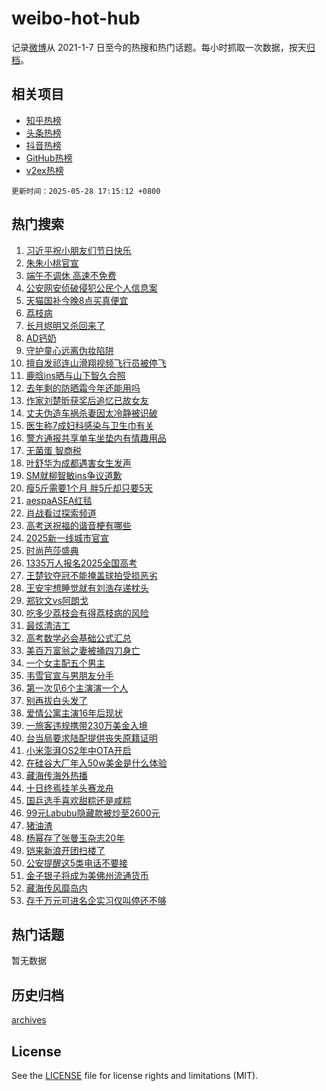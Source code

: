 # weibo-hot-hub

记录[微博](https://www.weibo.com)从 2021-1-7 日至今的热搜和热门话题。每小时抓取一次数据，按天[归档](archives)。

## 相关项目

- [知乎热榜](https://github.com/lonnyzhang423/zhihu-hot-hub)
- [头条热榜](https://github.com/lonnyzhang423/toutiao-hot-hub)
- [抖音热榜](https://github.com/lonnyzhang423/douyin-hot-hub)
- [GitHub热榜](https://github.com/lonnyzhang423/github-hot-hub)
- [v2ex热榜](https://github.com/lonnyzhang423/v2ex-hot-hub)


`更新时间：2025-05-28 17:15:12 +0800`

## 热门搜索

1. [习近平祝小朋友们节日快乐](https://m.weibo.cn/search?containerid=100103type%3D1%26t%3D10%26q%3D%23%E4%B9%A0%E8%BF%91%E5%B9%B3%E7%A5%9D%E5%B0%8F%E6%9C%8B%E5%8F%8B%E4%BB%AC%E8%8A%82%E6%97%A5%E5%BF%AB%E4%B9%90%23&stream_entry_id=51&isnewpage=1&extparam=seat%3D1%26q%3D%2523%25E4%25B9%25A0%25E8%25BF%2591%25E5%25B9%25B3%25E7%25A5%259D%25E5%25B0%258F%25E6%259C%258B%25E5%258F%258B%25E4%25BB%25AC%25E8%258A%2582%25E6%2597%25A5%25E5%25BF%25AB%25E4%25B9%2590%2523%26c_type%3D51%26pos%3D0%26stream_entry_id%3D51%26cate%3D10103%26dgr%3D0%26filter_type%3Drealtimehot%26display_time%3D1748423711%26pre_seqid%3D1748423711292033198873)
1. [朱朱小桃官宣](https://m.weibo.cn/search?containerid=100103type%3D1%26t%3D10%26q%3D%23%E6%9C%B1%E6%9C%B1%E5%B0%8F%E6%A1%83%E5%AE%98%E5%AE%A3%23&stream_entry_id=31&isnewpage=1&extparam=seat%3D1%26pos%3D0%26stream_entry_id%3D31%26flag%3D1%26realpos%3D1%26filter_type%3Drealtimehot%26q%3D%2523%25E6%259C%25B1%25E6%259C%25B1%25E5%25B0%258F%25E6%25A1%2583%25E5%25AE%2598%25E5%25AE%25A3%2523%26c_type%3D31%26dgr%3D0%26cate%3D5001%26lcate%3D5001%26band_rank%3D1%26display_time%3D1748423711%26pre_seqid%3D1748423711292033198873)
1. [端午不调休 高速不免费](https://m.weibo.cn/search?containerid=100103type%3D1%26t%3D10%26q%3D%E7%AB%AF%E5%8D%88%E4%B8%8D%E8%B0%83%E4%BC%91+%E9%AB%98%E9%80%9F%E4%B8%8D%E5%85%8D%E8%B4%B9&stream_entry_id=31&isnewpage=1&extparam=seat%3D1%26pos%3D1%26stream_entry_id%3D31%26flag%3D2%26realpos%3D2%26filter_type%3Drealtimehot%26q%3D%25E7%25AB%25AF%25E5%258D%2588%25E4%25B8%258D%25E8%25B0%2583%25E4%25BC%2591%2520%25E9%25AB%2598%25E9%2580%259F%25E4%25B8%258D%25E5%2585%258D%25E8%25B4%25B9%26c_type%3D31%26dgr%3D0%26cate%3D5001%26lcate%3D5001%26band_rank%3D2%26display_time%3D1748423711%26pre_seqid%3D1748423711292033198873)
1. [公安网安侦破侵犯公民个人信息案](https://m.weibo.cn/search?containerid=100103type%3D1%26t%3D10%26q%3D%23%E5%85%AC%E5%AE%89%E7%BD%91%E5%AE%89%E4%BE%A6%E7%A0%B4%E4%BE%B5%E7%8A%AF%E5%85%AC%E6%B0%91%E4%B8%AA%E4%BA%BA%E4%BF%A1%E6%81%AF%E6%A1%88%23&stream_entry_id=31&isnewpage=1&extparam=seat%3D1%26pos%3D2%26stream_entry_id%3D31%26flag%3D0%26realpos%3D3%26filter_type%3Drealtimehot%26q%3D%2523%25E5%2585%25AC%25E5%25AE%2589%25E7%25BD%2591%25E5%25AE%2589%25E4%25BE%25A6%25E7%25A0%25B4%25E4%25BE%25B5%25E7%258A%25AF%25E5%2585%25AC%25E6%25B0%2591%25E4%25B8%25AA%25E4%25BA%25BA%25E4%25BF%25A1%25E6%2581%25AF%25E6%25A1%2588%2523%26c_type%3D31%26dgr%3D0%26cate%3D5001%26lcate%3D5001%26band_rank%3D3%26display_time%3D1748423711%26pre_seqid%3D1748423711292033198873)
1. [天猫国补今晚8点买真便宜](https://m.weibo.cn/search?containerid=100103type%3D1%26t%3D10%26q%3D%23%E5%A4%A9%E7%8C%AB%E5%9B%BD%E8%A1%A5%E4%BB%8A%E6%99%9A8%E7%82%B9%E4%B9%B0%E7%9C%9F%E4%BE%BF%E5%AE%9C%23&stream_entry_id=31&isnewpage=1&extparam=seat%3D1%26pos%3D3%26stream_entry_id%3D31%26topic_ad%3D1%26adid%3D287848%26filter_type%3Drealtimehot%26q%3D%2523%25E5%25A4%25A9%25E7%258C%25AB%25E5%259B%25BD%25E8%25A1%25A5%25E4%25BB%258A%25E6%2599%259A8%25E7%2582%25B9%25E4%25B9%25B0%25E7%259C%259F%25E4%25BE%25BF%25E5%25AE%259C%2523%26c_type%3D31%26dgr%3D0%26is_ad_pos%3D1%26band_rank%3D4%26cate%3D5001%26lcate%3D5001%26display_time%3D1748423711%26pre_seqid%3D1748423711292033198873)
1. [荔枝病](https://m.weibo.cn/search?containerid=100103type%3D1%26t%3D10%26q%3D%E8%8D%94%E6%9E%9D%E7%97%85&stream_entry_id=31&isnewpage=1&extparam=seat%3D1%26pos%3D4%26stream_entry_id%3D31%26flag%3D2%26realpos%3D4%26filter_type%3Drealtimehot%26q%3D%25E8%258D%2594%25E6%259E%259D%25E7%2597%2585%26c_type%3D31%26dgr%3D0%26cate%3D5001%26lcate%3D5001%26band_rank%3D4%26display_time%3D1748423711%26pre_seqid%3D1748423711292033198873)
1. [长月烬明又杀回来了](https://m.weibo.cn/search?containerid=100103type%3D1%26t%3D10%26q%3D%E9%95%BF%E6%9C%88%E7%83%AC%E6%98%8E%E5%8F%88%E6%9D%80%E5%9B%9E%E6%9D%A5%E4%BA%86&stream_entry_id=31&isnewpage=1&extparam=seat%3D1%26pos%3D5%26stream_entry_id%3D31%26flag%3D2%26realpos%3D5%26filter_type%3Drealtimehot%26q%3D%25E9%2595%25BF%25E6%259C%2588%25E7%2583%25AC%25E6%2598%258E%25E5%258F%2588%25E6%259D%2580%25E5%259B%259E%25E6%259D%25A5%25E4%25BA%2586%26c_type%3D31%26dgr%3D0%26cate%3D5001%26lcate%3D5001%26band_rank%3D5%26display_time%3D1748423711%26pre_seqid%3D1748423711292033198873)
1. [AD钙奶](https://m.weibo.cn/search?containerid=100103type%3D1%26t%3D10%26q%3DAD%E9%92%99%E5%A5%B6&stream_entry_id=31&isnewpage=1&extparam=seat%3D1%26pos%3D6%26stream_entry_id%3D31%26flag%3D0%26realpos%3D6%26filter_type%3Drealtimehot%26q%3DAD%25E9%2592%2599%25E5%25A5%25B6%26c_type%3D31%26dgr%3D0%26cate%3D5001%26lcate%3D5001%26band_rank%3D6%26display_time%3D1748423711%26pre_seqid%3D1748423711292033198873)
1. [守护童心远离伪妆陷阱](https://m.weibo.cn/search?containerid=100103type%3D1%26t%3D10%26q%3D%23%E5%AE%88%E6%8A%A4%E7%AB%A5%E5%BF%83%E8%BF%9C%E7%A6%BB%E4%BC%AA%E5%A6%86%E9%99%B7%E9%98%B1%23&stream_entry_id=31&isnewpage=1&extparam=seat%3D1%26pos%3D7%26stream_entry_id%3D31%26lcate%3D5001%26adid%3D288003%26filter_type%3Drealtimehot%26q%3D%2523%25E5%25AE%2588%25E6%258A%25A4%25E7%25AB%25A5%25E5%25BF%2583%25E8%25BF%259C%25E7%25A6%25BB%25E4%25BC%25AA%25E5%25A6%2586%25E9%2599%25B7%25E9%2598%25B1%2523%26c_type%3D31%26dgr%3D0%26is_ad_pos%3D1%26band_rank%3D7%26cate%3D5001%26display_time%3D1748423711%26pre_seqid%3D1748423711292033198873)
1. [擅自发祁连山滑翔视频飞行员被停飞](https://m.weibo.cn/search?containerid=100103type%3D1%26t%3D10%26q%3D%23%E6%93%85%E8%87%AA%E5%8F%91%E7%A5%81%E8%BF%9E%E5%B1%B1%E6%BB%91%E7%BF%94%E8%A7%86%E9%A2%91%E9%A3%9E%E8%A1%8C%E5%91%98%E8%A2%AB%E5%81%9C%E9%A3%9E%23&stream_entry_id=31&isnewpage=1&extparam=seat%3D1%26pos%3D8%26stream_entry_id%3D31%26flag%3D1%26realpos%3D7%26filter_type%3Drealtimehot%26q%3D%2523%25E6%2593%2585%25E8%2587%25AA%25E5%258F%2591%25E7%25A5%2581%25E8%25BF%259E%25E5%25B1%25B1%25E6%25BB%2591%25E7%25BF%2594%25E8%25A7%2586%25E9%25A2%2591%25E9%25A3%259E%25E8%25A1%258C%25E5%2591%2598%25E8%25A2%25AB%25E5%2581%259C%25E9%25A3%259E%2523%26c_type%3D31%26dgr%3D0%26cate%3D5001%26lcate%3D5001%26band_rank%3D7%26display_time%3D1748423711%26pre_seqid%3D1748423711292033198873)
1. [鹿晗ins晒与山下智久合照](https://m.weibo.cn/search?containerid=100103type%3D1%26t%3D10%26q%3D%23%E9%B9%BF%E6%99%97ins%E6%99%92%E4%B8%8E%E5%B1%B1%E4%B8%8B%E6%99%BA%E4%B9%85%E5%90%88%E7%85%A7%23&stream_entry_id=31&isnewpage=1&extparam=seat%3D1%26pos%3D9%26stream_entry_id%3D31%26flag%3D2%26realpos%3D8%26filter_type%3Drealtimehot%26q%3D%2523%25E9%25B9%25BF%25E6%2599%2597ins%25E6%2599%2592%25E4%25B8%258E%25E5%25B1%25B1%25E4%25B8%258B%25E6%2599%25BA%25E4%25B9%2585%25E5%2590%2588%25E7%2585%25A7%2523%26c_type%3D31%26dgr%3D0%26cate%3D5001%26lcate%3D5001%26band_rank%3D8%26display_time%3D1748423711%26pre_seqid%3D1748423711292033198873)
1. [去年剩的防晒霜今年还能用吗](https://m.weibo.cn/search?containerid=100103type%3D1%26t%3D10%26q%3D%23%E5%8E%BB%E5%B9%B4%E5%89%A9%E7%9A%84%E9%98%B2%E6%99%92%E9%9C%9C%E4%BB%8A%E5%B9%B4%E8%BF%98%E8%83%BD%E7%94%A8%E5%90%97%23&stream_entry_id=31&isnewpage=1&extparam=seat%3D1%26pos%3D10%26stream_entry_id%3D31%26flag%3D0%26realpos%3D9%26filter_type%3Drealtimehot%26q%3D%2523%25E5%258E%25BB%25E5%25B9%25B4%25E5%2589%25A9%25E7%259A%2584%25E9%2598%25B2%25E6%2599%2592%25E9%259C%259C%25E4%25BB%258A%25E5%25B9%25B4%25E8%25BF%2598%25E8%2583%25BD%25E7%2594%25A8%25E5%2590%2597%2523%26c_type%3D31%26dgr%3D0%26cate%3D5001%26lcate%3D5001%26band_rank%3D9%26display_time%3D1748423711%26pre_seqid%3D1748423711292033198873)
1. [作家刘楚昕获奖后追忆已故女友](https://m.weibo.cn/search?containerid=100103type%3D1%26t%3D10%26q%3D%23%E4%BD%9C%E5%AE%B6%E5%88%98%E6%A5%9A%E6%98%95%E8%8E%B7%E5%A5%96%E5%90%8E%E8%BF%BD%E5%BF%86%E5%B7%B2%E6%95%85%E5%A5%B3%E5%8F%8B%23&stream_entry_id=31&isnewpage=1&extparam=seat%3D1%26pos%3D11%26stream_entry_id%3D31%26flag%3D1%26realpos%3D10%26filter_type%3Drealtimehot%26q%3D%2523%25E4%25BD%259C%25E5%25AE%25B6%25E5%2588%2598%25E6%25A5%259A%25E6%2598%2595%25E8%258E%25B7%25E5%25A5%2596%25E5%2590%258E%25E8%25BF%25BD%25E5%25BF%2586%25E5%25B7%25B2%25E6%2595%2585%25E5%25A5%25B3%25E5%258F%258B%2523%26c_type%3D31%26dgr%3D0%26cate%3D5001%26lcate%3D5001%26band_rank%3D10%26display_time%3D1748423711%26pre_seqid%3D1748423711292033198873)
1. [丈夫伪造车祸杀妻因太冷静被识破](https://m.weibo.cn/search?containerid=100103type%3D1%26t%3D10%26q%3D%23%E4%B8%88%E5%A4%AB%E4%BC%AA%E9%80%A0%E8%BD%A6%E7%A5%B8%E6%9D%80%E5%A6%BB%E5%9B%A0%E5%A4%AA%E5%86%B7%E9%9D%99%E8%A2%AB%E8%AF%86%E7%A0%B4%23&stream_entry_id=31&isnewpage=1&extparam=seat%3D1%26pos%3D12%26stream_entry_id%3D31%26flag%3D1%26realpos%3D11%26filter_type%3Drealtimehot%26q%3D%2523%25E4%25B8%2588%25E5%25A4%25AB%25E4%25BC%25AA%25E9%2580%25A0%25E8%25BD%25A6%25E7%25A5%25B8%25E6%259D%2580%25E5%25A6%25BB%25E5%259B%25A0%25E5%25A4%25AA%25E5%2586%25B7%25E9%259D%2599%25E8%25A2%25AB%25E8%25AF%2586%25E7%25A0%25B4%2523%26c_type%3D31%26dgr%3D0%26cate%3D5001%26lcate%3D5001%26band_rank%3D11%26display_time%3D1748423711%26pre_seqid%3D1748423711292033198873)
1. [医生称7成妇科感染与卫生巾有关](https://m.weibo.cn/search?containerid=100103type%3D1%26t%3D10%26q%3D%23%E5%8C%BB%E7%94%9F%E7%A7%B07%E6%88%90%E5%A6%87%E7%A7%91%E6%84%9F%E6%9F%93%E4%B8%8E%E5%8D%AB%E7%94%9F%E5%B7%BE%E6%9C%89%E5%85%B3%23&stream_entry_id=31&isnewpage=1&extparam=seat%3D1%26pos%3D13%26stream_entry_id%3D31%26flag%3D2%26realpos%3D12%26filter_type%3Drealtimehot%26q%3D%2523%25E5%258C%25BB%25E7%2594%259F%25E7%25A7%25B07%25E6%2588%2590%25E5%25A6%2587%25E7%25A7%2591%25E6%2584%259F%25E6%259F%2593%25E4%25B8%258E%25E5%258D%25AB%25E7%2594%259F%25E5%25B7%25BE%25E6%259C%2589%25E5%2585%25B3%2523%26c_type%3D31%26dgr%3D0%26cate%3D5001%26lcate%3D5001%26band_rank%3D12%26display_time%3D1748423711%26pre_seqid%3D1748423711292033198873)
1. [警方通报共享单车坐垫内有情趣用品](https://m.weibo.cn/search?containerid=100103type%3D1%26t%3D10%26q%3D%23%E8%AD%A6%E6%96%B9%E9%80%9A%E6%8A%A5%E5%85%B1%E4%BA%AB%E5%8D%95%E8%BD%A6%E5%9D%90%E5%9E%AB%E5%86%85%E6%9C%89%E6%83%85%E8%B6%A3%E7%94%A8%E5%93%81%23&stream_entry_id=31&isnewpage=1&extparam=seat%3D1%26pos%3D14%26stream_entry_id%3D31%26flag%3D0%26realpos%3D13%26filter_type%3Drealtimehot%26q%3D%2523%25E8%25AD%25A6%25E6%2596%25B9%25E9%2580%259A%25E6%258A%25A5%25E5%2585%25B1%25E4%25BA%25AB%25E5%258D%2595%25E8%25BD%25A6%25E5%259D%2590%25E5%259E%25AB%25E5%2586%2585%25E6%259C%2589%25E6%2583%2585%25E8%25B6%25A3%25E7%2594%25A8%25E5%2593%2581%2523%26c_type%3D31%26dgr%3D0%26cate%3D5001%26lcate%3D5001%26band_rank%3D13%26display_time%3D1748423711%26pre_seqid%3D1748423711292033198873)
1. [无菌蛋 智商税](https://m.weibo.cn/search?containerid=100103type%3D1%26t%3D10%26q%3D%E6%97%A0%E8%8F%8C%E8%9B%8B+%E6%99%BA%E5%95%86%E7%A8%8E&stream_entry_id=31&isnewpage=1&extparam=seat%3D1%26pos%3D15%26stream_entry_id%3D31%26flag%3D0%26realpos%3D14%26filter_type%3Drealtimehot%26q%3D%25E6%2597%25A0%25E8%258F%258C%25E8%259B%258B%2520%25E6%2599%25BA%25E5%2595%2586%25E7%25A8%258E%26c_type%3D31%26dgr%3D0%26cate%3D5001%26lcate%3D5001%26band_rank%3D14%26display_time%3D1748423711%26pre_seqid%3D1748423711292033198873)
1. [叶舒华为成都遇害女生发声](https://m.weibo.cn/search?containerid=100103type%3D1%26t%3D10%26q%3D%23%E5%8F%B6%E8%88%92%E5%8D%8E%E4%B8%BA%E6%88%90%E9%83%BD%E9%81%87%E5%AE%B3%E5%A5%B3%E7%94%9F%E5%8F%91%E5%A3%B0%23&stream_entry_id=31&isnewpage=1&extparam=seat%3D1%26pos%3D16%26stream_entry_id%3D31%26flag%3D1%26realpos%3D15%26filter_type%3Drealtimehot%26q%3D%2523%25E5%258F%25B6%25E8%2588%2592%25E5%258D%258E%25E4%25B8%25BA%25E6%2588%2590%25E9%2583%25BD%25E9%2581%2587%25E5%25AE%25B3%25E5%25A5%25B3%25E7%2594%259F%25E5%258F%2591%25E5%25A3%25B0%2523%26c_type%3D31%26dgr%3D0%26cate%3D5001%26lcate%3D5001%26band_rank%3D15%26display_time%3D1748423711%26pre_seqid%3D1748423711292033198873)
1. [SM就柳智敏ins争议道歉](https://m.weibo.cn/search?containerid=100103type%3D1%26t%3D10%26q%3D%23SM%E5%B0%B1%E6%9F%B3%E6%99%BA%E6%95%8Fins%E4%BA%89%E8%AE%AE%E9%81%93%E6%AD%89%23&stream_entry_id=31&isnewpage=1&extparam=seat%3D1%26pos%3D17%26stream_entry_id%3D31%26flag%3D0%26realpos%3D16%26filter_type%3Drealtimehot%26q%3D%2523SM%25E5%25B0%25B1%25E6%259F%25B3%25E6%2599%25BA%25E6%2595%258Fins%25E4%25BA%2589%25E8%25AE%25AE%25E9%2581%2593%25E6%25AD%2589%2523%26c_type%3D31%26dgr%3D0%26cate%3D5001%26lcate%3D5001%26band_rank%3D16%26display_time%3D1748423711%26pre_seqid%3D1748423711292033198873)
1. [瘦5斤需要1个月 胖5斤却只要5天](https://m.weibo.cn/search?containerid=100103type%3D1%26t%3D10%26q%3D%E7%98%A65%E6%96%A4%E9%9C%80%E8%A6%811%E4%B8%AA%E6%9C%88+%E8%83%965%E6%96%A4%E5%8D%B4%E5%8F%AA%E8%A6%815%E5%A4%A9&stream_entry_id=31&isnewpage=1&extparam=seat%3D1%26pos%3D18%26stream_entry_id%3D31%26flag%3D0%26realpos%3D17%26filter_type%3Drealtimehot%26q%3D%25E7%2598%25A65%25E6%2596%25A4%25E9%259C%2580%25E8%25A6%25811%25E4%25B8%25AA%25E6%259C%2588%2520%25E8%2583%25965%25E6%2596%25A4%25E5%258D%25B4%25E5%258F%25AA%25E8%25A6%25815%25E5%25A4%25A9%26c_type%3D31%26dgr%3D0%26cate%3D5001%26lcate%3D5001%26band_rank%3D17%26display_time%3D1748423711%26pre_seqid%3D1748423711292033198873)
1. [aespaASEA红毯](https://m.weibo.cn/search?containerid=100103type%3D1%26t%3D10%26q%3D%23aespaASEA%E7%BA%A2%E6%AF%AF%23&stream_entry_id=31&isnewpage=1&extparam=seat%3D1%26pos%3D19%26stream_entry_id%3D31%26flag%3D1%26realpos%3D18%26filter_type%3Drealtimehot%26q%3D%2523aespaASEA%25E7%25BA%25A2%25E6%25AF%25AF%2523%26c_type%3D31%26dgr%3D0%26cate%3D5001%26lcate%3D5001%26band_rank%3D18%26display_time%3D1748423711%26pre_seqid%3D1748423711292033198873)
1. [肖战看过探索频道](https://m.weibo.cn/search?containerid=100103type%3D1%26t%3D10%26q%3D%23%E8%82%96%E6%88%98%E7%9C%8B%E8%BF%87%E6%8E%A2%E7%B4%A2%E9%A2%91%E9%81%93%23&stream_entry_id=31&isnewpage=1&extparam=seat%3D1%26pos%3D20%26stream_entry_id%3D31%26flag%3D1%26realpos%3D19%26filter_type%3Drealtimehot%26q%3D%2523%25E8%2582%2596%25E6%2588%2598%25E7%259C%258B%25E8%25BF%2587%25E6%258E%25A2%25E7%25B4%25A2%25E9%25A2%2591%25E9%2581%2593%2523%26c_type%3D31%26dgr%3D0%26cate%3D5001%26lcate%3D5001%26band_rank%3D19%26display_time%3D1748423711%26pre_seqid%3D1748423711292033198873)
1. [高考送祝福的谐音梗有哪些](https://m.weibo.cn/search?containerid=100103type%3D1%26t%3D10%26q%3D%23%E9%AB%98%E8%80%83%E9%80%81%E7%A5%9D%E7%A6%8F%E7%9A%84%E8%B0%90%E9%9F%B3%E6%A2%97%E6%9C%89%E5%93%AA%E4%BA%9B%23&stream_entry_id=31&isnewpage=1&extparam=seat%3D1%26pos%3D21%26stream_entry_id%3D31%26flag%3D1%26realpos%3D20%26filter_type%3Drealtimehot%26q%3D%2523%25E9%25AB%2598%25E8%2580%2583%25E9%2580%2581%25E7%25A5%259D%25E7%25A6%258F%25E7%259A%2584%25E8%25B0%2590%25E9%259F%25B3%25E6%25A2%2597%25E6%259C%2589%25E5%2593%25AA%25E4%25BA%259B%2523%26c_type%3D31%26dgr%3D0%26cate%3D5001%26is_ai_ask%3D1%26band_rank%3D20%26lcate%3D5001%26display_time%3D1748423711%26pre_seqid%3D1748423711292033198873)
1. [2025新一线城市官宣](https://m.weibo.cn/search?containerid=100103type%3D1%26t%3D10%26q%3D%232025%E6%96%B0%E4%B8%80%E7%BA%BF%E5%9F%8E%E5%B8%82%E5%AE%98%E5%AE%A3%23&stream_entry_id=31&isnewpage=1&extparam=seat%3D1%26pos%3D22%26stream_entry_id%3D31%26flag%3D0%26realpos%3D21%26filter_type%3Drealtimehot%26q%3D%25232025%25E6%2596%25B0%25E4%25B8%2580%25E7%25BA%25BF%25E5%259F%258E%25E5%25B8%2582%25E5%25AE%2598%25E5%25AE%25A3%2523%26c_type%3D31%26dgr%3D0%26cate%3D5001%26lcate%3D5001%26band_rank%3D21%26display_time%3D1748423711%26pre_seqid%3D1748423711292033198873)
1. [时尚芭莎盛典](https://m.weibo.cn/search?containerid=100103type%3D1%26t%3D10%26q%3D%E6%97%B6%E5%B0%9A%E8%8A%AD%E8%8E%8E%E7%9B%9B%E5%85%B8&stream_entry_id=31&isnewpage=1&extparam=seat%3D1%26pos%3D23%26stream_entry_id%3D31%26flag%3D0%26realpos%3D22%26filter_type%3Drealtimehot%26q%3D%25E6%2597%25B6%25E5%25B0%259A%25E8%258A%25AD%25E8%258E%258E%25E7%259B%259B%25E5%2585%25B8%26c_type%3D31%26dgr%3D0%26cate%3D5001%26lcate%3D5001%26band_rank%3D22%26display_time%3D1748423711%26pre_seqid%3D1748423711292033198873)
1. [1335万人报名2025全国高考](https://m.weibo.cn/search?containerid=100103type%3D1%26t%3D10%26q%3D%231335%E4%B8%87%E4%BA%BA%E6%8A%A5%E5%90%8D2025%E5%85%A8%E5%9B%BD%E9%AB%98%E8%80%83%23&stream_entry_id=31&isnewpage=1&extparam=seat%3D1%26pos%3D24%26stream_entry_id%3D31%26flag%3D0%26realpos%3D23%26filter_type%3Drealtimehot%26q%3D%25231335%25E4%25B8%2587%25E4%25BA%25BA%25E6%258A%25A5%25E5%2590%258D2025%25E5%2585%25A8%25E5%259B%25BD%25E9%25AB%2598%25E8%2580%2583%2523%26c_type%3D31%26dgr%3D0%26cate%3D5001%26lcate%3D5001%26band_rank%3D23%26display_time%3D1748423711%26pre_seqid%3D1748423711292033198873)
1. [王楚钦夺冠不能掩盖球拍受损恶劣](https://m.weibo.cn/search?containerid=100103type%3D1%26t%3D10%26q%3D%23%E7%8E%8B%E6%A5%9A%E9%92%A6%E5%A4%BA%E5%86%A0%E4%B8%8D%E8%83%BD%E6%8E%A9%E7%9B%96%E7%90%83%E6%8B%8D%E5%8F%97%E6%8D%9F%E6%81%B6%E5%8A%A3%23&stream_entry_id=31&isnewpage=1&extparam=seat%3D1%26pos%3D25%26stream_entry_id%3D31%26flag%3D0%26realpos%3D24%26filter_type%3Drealtimehot%26q%3D%2523%25E7%258E%258B%25E6%25A5%259A%25E9%2592%25A6%25E5%25A4%25BA%25E5%2586%25A0%25E4%25B8%258D%25E8%2583%25BD%25E6%258E%25A9%25E7%259B%2596%25E7%2590%2583%25E6%258B%258D%25E5%258F%2597%25E6%258D%259F%25E6%2581%25B6%25E5%258A%25A3%2523%26c_type%3D31%26dgr%3D0%26cate%3D5001%26lcate%3D5001%26band_rank%3D24%26display_time%3D1748423711%26pre_seqid%3D1748423711292033198873)
1. [王安宇想睡觉就有刘浩存递枕头](https://m.weibo.cn/search?containerid=100103type%3D1%26t%3D10%26q%3D%E7%8E%8B%E5%AE%89%E5%AE%87%E6%83%B3%E7%9D%A1%E8%A7%89%E5%B0%B1%E6%9C%89%E5%88%98%E6%B5%A9%E5%AD%98%E9%80%92%E6%9E%95%E5%A4%B4&stream_entry_id=31&isnewpage=1&extparam=seat%3D1%26pos%3D26%26stream_entry_id%3D31%26flag%3D1%26realpos%3D25%26filter_type%3Drealtimehot%26q%3D%25E7%258E%258B%25E5%25AE%2589%25E5%25AE%2587%25E6%2583%25B3%25E7%259D%25A1%25E8%25A7%2589%25E5%25B0%25B1%25E6%259C%2589%25E5%2588%2598%25E6%25B5%25A9%25E5%25AD%2598%25E9%2580%2592%25E6%259E%2595%25E5%25A4%25B4%26c_type%3D31%26dgr%3D0%26cate%3D5001%26lcate%3D5001%26band_rank%3D25%26display_time%3D1748423711%26pre_seqid%3D1748423711292033198873)
1. [郑钦文vs阿朗戈](https://m.weibo.cn/search?containerid=100103type%3D1%26t%3D10%26q%3D%23%E9%83%91%E9%92%A6%E6%96%87vs%E9%98%BF%E6%9C%97%E6%88%88%23&stream_entry_id=31&isnewpage=1&extparam=seat%3D1%26pos%3D27%26stream_entry_id%3D31%26flag%3D1%26realpos%3D26%26filter_type%3Drealtimehot%26q%3D%2523%25E9%2583%2591%25E9%2592%25A6%25E6%2596%2587vs%25E9%2598%25BF%25E6%259C%2597%25E6%2588%2588%2523%26c_type%3D31%26dgr%3D0%26cate%3D5001%26lcate%3D5001%26band_rank%3D26%26display_time%3D1748423711%26pre_seqid%3D1748423711292033198873)
1. [吃多少荔枝会有得荔枝病的风险](https://m.weibo.cn/search?containerid=100103type%3D1%26t%3D10%26q%3D%E5%90%83%E5%A4%9A%E5%B0%91%E8%8D%94%E6%9E%9D%E4%BC%9A%E6%9C%89%E5%BE%97%E8%8D%94%E6%9E%9D%E7%97%85%E7%9A%84%E9%A3%8E%E9%99%A9&stream_entry_id=31&isnewpage=1&extparam=seat%3D1%26pos%3D28%26stream_entry_id%3D31%26flag%3D1%26realpos%3D27%26filter_type%3Drealtimehot%26q%3D%25E5%2590%2583%25E5%25A4%259A%25E5%25B0%2591%25E8%258D%2594%25E6%259E%259D%25E4%25BC%259A%25E6%259C%2589%25E5%25BE%2597%25E8%258D%2594%25E6%259E%259D%25E7%2597%2585%25E7%259A%2584%25E9%25A3%258E%25E9%2599%25A9%26c_type%3D31%26dgr%3D0%26cate%3D5001%26is_ai_ask%3D1%26band_rank%3D27%26lcate%3D5001%26display_time%3D1748423711%26pre_seqid%3D1748423711292033198873)
1. [最炫清洁工](https://m.weibo.cn/search?containerid=100103type%3D1%26t%3D10%26q%3D%E6%9C%80%E7%82%AB%E6%B8%85%E6%B4%81%E5%B7%A5&stream_entry_id=31&isnewpage=1&extparam=seat%3D1%26pos%3D29%26stream_entry_id%3D31%26flag%3D1%26realpos%3D28%26filter_type%3Drealtimehot%26q%3D%25E6%259C%2580%25E7%2582%25AB%25E6%25B8%2585%25E6%25B4%2581%25E5%25B7%25A5%26c_type%3D31%26dgr%3D0%26cate%3D5001%26lcate%3D5001%26band_rank%3D28%26display_time%3D1748423711%26pre_seqid%3D1748423711292033198873)
1. [高考数学必会基础公式汇总](https://m.weibo.cn/search?containerid=100103type%3D1%26t%3D10%26q%3D%E9%AB%98%E8%80%83%E6%95%B0%E5%AD%A6%E5%BF%85%E4%BC%9A%E5%9F%BA%E7%A1%80%E5%85%AC%E5%BC%8F%E6%B1%87%E6%80%BB&stream_entry_id=31&isnewpage=1&extparam=seat%3D1%26pos%3D30%26stream_entry_id%3D31%26flag%3D1%26realpos%3D29%26filter_type%3Drealtimehot%26q%3D%25E9%25AB%2598%25E8%2580%2583%25E6%2595%25B0%25E5%25AD%25A6%25E5%25BF%2585%25E4%25BC%259A%25E5%259F%25BA%25E7%25A1%2580%25E5%2585%25AC%25E5%25BC%258F%25E6%25B1%2587%25E6%2580%25BB%26c_type%3D31%26dgr%3D0%26cate%3D5001%26lcate%3D5001%26band_rank%3D29%26display_time%3D1748423711%26pre_seqid%3D1748423711292033198873)
1. [美百万富翁之妻被捅四刀身亡](https://m.weibo.cn/search?containerid=100103type%3D1%26t%3D10%26q%3D%E7%BE%8E%E7%99%BE%E4%B8%87%E5%AF%8C%E7%BF%81%E4%B9%8B%E5%A6%BB%E8%A2%AB%E6%8D%85%E5%9B%9B%E5%88%80%E8%BA%AB%E4%BA%A1&stream_entry_id=31&isnewpage=1&extparam=seat%3D1%26pos%3D31%26stream_entry_id%3D31%26flag%3D1%26realpos%3D30%26filter_type%3Drealtimehot%26q%3D%25E7%25BE%258E%25E7%2599%25BE%25E4%25B8%2587%25E5%25AF%258C%25E7%25BF%2581%25E4%25B9%258B%25E5%25A6%25BB%25E8%25A2%25AB%25E6%258D%2585%25E5%259B%259B%25E5%2588%2580%25E8%25BA%25AB%25E4%25BA%25A1%26c_type%3D31%26dgr%3D0%26cate%3D5001%26lcate%3D5001%26band_rank%3D30%26display_time%3D1748423711%26pre_seqid%3D1748423711292033198873)
1. [一个女主配五个男主](https://m.weibo.cn/search?containerid=100103type%3D1%26t%3D10%26q%3D%E4%B8%80%E4%B8%AA%E5%A5%B3%E4%B8%BB%E9%85%8D%E4%BA%94%E4%B8%AA%E7%94%B7%E4%B8%BB&stream_entry_id=31&isnewpage=1&extparam=seat%3D1%26pos%3D32%26stream_entry_id%3D31%26flag%3D1%26realpos%3D31%26filter_type%3Drealtimehot%26q%3D%25E4%25B8%2580%25E4%25B8%25AA%25E5%25A5%25B3%25E4%25B8%25BB%25E9%2585%258D%25E4%25BA%2594%25E4%25B8%25AA%25E7%2594%25B7%25E4%25B8%25BB%26c_type%3D31%26dgr%3D0%26cate%3D5001%26lcate%3D5001%26band_rank%3D31%26display_time%3D1748423711%26pre_seqid%3D1748423711292033198873)
1. [韦雪官宣与男朋友分手](https://m.weibo.cn/search?containerid=100103type%3D1%26t%3D10%26q%3D%23%E9%9F%A6%E9%9B%AA%E5%AE%98%E5%AE%A3%E4%B8%8E%E7%94%B7%E6%9C%8B%E5%8F%8B%E5%88%86%E6%89%8B%23&stream_entry_id=31&isnewpage=1&extparam=seat%3D1%26pos%3D33%26stream_entry_id%3D31%26flag%3D0%26realpos%3D32%26filter_type%3Drealtimehot%26q%3D%2523%25E9%259F%25A6%25E9%259B%25AA%25E5%25AE%2598%25E5%25AE%25A3%25E4%25B8%258E%25E7%2594%25B7%25E6%259C%258B%25E5%258F%258B%25E5%2588%2586%25E6%2589%258B%2523%26c_type%3D31%26dgr%3D0%26cate%3D5001%26lcate%3D5001%26band_rank%3D32%26display_time%3D1748423711%26pre_seqid%3D1748423711292033198873)
1. [第一次见6个主演演一个人](https://m.weibo.cn/search?containerid=100103type%3D1%26t%3D10%26q%3D%E7%AC%AC%E4%B8%80%E6%AC%A1%E8%A7%816%E4%B8%AA%E4%B8%BB%E6%BC%94%E6%BC%94%E4%B8%80%E4%B8%AA%E4%BA%BA&stream_entry_id=31&isnewpage=1&extparam=seat%3D1%26pos%3D34%26stream_entry_id%3D31%26flag%3D0%26realpos%3D33%26filter_type%3Drealtimehot%26q%3D%25E7%25AC%25AC%25E4%25B8%2580%25E6%25AC%25A1%25E8%25A7%25816%25E4%25B8%25AA%25E4%25B8%25BB%25E6%25BC%2594%25E6%25BC%2594%25E4%25B8%2580%25E4%25B8%25AA%25E4%25BA%25BA%26c_type%3D31%26dgr%3D0%26cate%3D5001%26lcate%3D5001%26band_rank%3D33%26display_time%3D1748423711%26pre_seqid%3D1748423711292033198873)
1. [别再拔白头发了](https://m.weibo.cn/search?containerid=100103type%3D1%26t%3D10%26q%3D%23%E5%88%AB%E5%86%8D%E6%8B%94%E7%99%BD%E5%A4%B4%E5%8F%91%E4%BA%86%23&stream_entry_id=31&isnewpage=1&extparam=seat%3D1%26pos%3D35%26stream_entry_id%3D31%26flag%3D0%26realpos%3D34%26filter_type%3Drealtimehot%26q%3D%2523%25E5%2588%25AB%25E5%2586%258D%25E6%258B%2594%25E7%2599%25BD%25E5%25A4%25B4%25E5%258F%2591%25E4%25BA%2586%2523%26c_type%3D31%26dgr%3D0%26cate%3D5001%26lcate%3D5001%26band_rank%3D34%26display_time%3D1748423711%26pre_seqid%3D1748423711292033198873)
1. [爱情公寓主演16年后现状](https://m.weibo.cn/search?containerid=100103type%3D1%26t%3D10%26q%3D%23%E7%88%B1%E6%83%85%E5%85%AC%E5%AF%93%E4%B8%BB%E6%BC%9416%E5%B9%B4%E5%90%8E%E7%8E%B0%E7%8A%B6%23&stream_entry_id=31&isnewpage=1&extparam=seat%3D1%26pos%3D36%26stream_entry_id%3D31%26flag%3D0%26realpos%3D35%26filter_type%3Drealtimehot%26q%3D%2523%25E7%2588%25B1%25E6%2583%2585%25E5%2585%25AC%25E5%25AF%2593%25E4%25B8%25BB%25E6%25BC%259416%25E5%25B9%25B4%25E5%2590%258E%25E7%258E%25B0%25E7%258A%25B6%2523%26c_type%3D31%26dgr%3D0%26cate%3D5001%26lcate%3D5001%26band_rank%3D35%26display_time%3D1748423711%26pre_seqid%3D1748423711292033198873)
1. [一旅客违规携带230万美金入境](https://m.weibo.cn/search?containerid=100103type%3D1%26t%3D10%26q%3D%23%E4%B8%80%E6%97%85%E5%AE%A2%E8%BF%9D%E8%A7%84%E6%90%BA%E5%B8%A6230%E4%B8%87%E7%BE%8E%E9%87%91%E5%85%A5%E5%A2%83%23&stream_entry_id=31&isnewpage=1&extparam=seat%3D1%26pos%3D37%26stream_entry_id%3D31%26flag%3D1%26realpos%3D36%26filter_type%3Drealtimehot%26q%3D%2523%25E4%25B8%2580%25E6%2597%2585%25E5%25AE%25A2%25E8%25BF%259D%25E8%25A7%2584%25E6%2590%25BA%25E5%25B8%25A6230%25E4%25B8%2587%25E7%25BE%258E%25E9%2587%2591%25E5%2585%25A5%25E5%25A2%2583%2523%26c_type%3D31%26dgr%3D0%26cate%3D5001%26lcate%3D5001%26band_rank%3D36%26display_time%3D1748423711%26pre_seqid%3D1748423711292033198873)
1. [台当局要求陆配提供丧失原籍证明](https://m.weibo.cn/search?containerid=100103type%3D1%26t%3D10%26q%3D%23%E5%8F%B0%E5%BD%93%E5%B1%80%E8%A6%81%E6%B1%82%E9%99%86%E9%85%8D%E6%8F%90%E4%BE%9B%E4%B8%A7%E5%A4%B1%E5%8E%9F%E7%B1%8D%E8%AF%81%E6%98%8E%23&stream_entry_id=31&isnewpage=1&extparam=seat%3D1%26pos%3D38%26stream_entry_id%3D31%26flag%3D1%26realpos%3D37%26filter_type%3Drealtimehot%26q%3D%2523%25E5%258F%25B0%25E5%25BD%2593%25E5%25B1%2580%25E8%25A6%2581%25E6%25B1%2582%25E9%2599%2586%25E9%2585%258D%25E6%258F%2590%25E4%25BE%259B%25E4%25B8%25A7%25E5%25A4%25B1%25E5%258E%259F%25E7%25B1%258D%25E8%25AF%2581%25E6%2598%258E%2523%26c_type%3D31%26dgr%3D0%26cate%3D5001%26lcate%3D5001%26band_rank%3D37%26display_time%3D1748423711%26pre_seqid%3D1748423711292033198873)
1. [小米澎湃OS2年中OTA开启](https://m.weibo.cn/search?containerid=100103type%3D1%26t%3D10%26q%3D%23%E5%B0%8F%E7%B1%B3%E6%BE%8E%E6%B9%83OS2%E5%B9%B4%E4%B8%ADOTA%E5%BC%80%E5%90%AF%23&stream_entry_id=31&isnewpage=1&extparam=seat%3D1%26pos%3D39%26stream_entry_id%3D31%26flag%3D1%26realpos%3D38%26filter_type%3Drealtimehot%26q%3D%2523%25E5%25B0%258F%25E7%25B1%25B3%25E6%25BE%258E%25E6%25B9%2583OS2%25E5%25B9%25B4%25E4%25B8%25ADOTA%25E5%25BC%2580%25E5%2590%25AF%2523%26c_type%3D31%26dgr%3D0%26cate%3D5001%26lcate%3D5001%26band_rank%3D38%26display_time%3D1748423711%26pre_seqid%3D1748423711292033198873)
1. [在硅谷大厂年入50w美金是什么体验](https://m.weibo.cn/search?containerid=100103type%3D1%26t%3D10%26q%3D%E5%9C%A8%E7%A1%85%E8%B0%B7%E5%A4%A7%E5%8E%82%E5%B9%B4%E5%85%A550w%E7%BE%8E%E9%87%91%E6%98%AF%E4%BB%80%E4%B9%88%E4%BD%93%E9%AA%8C&stream_entry_id=31&isnewpage=1&extparam=seat%3D1%26pos%3D40%26stream_entry_id%3D31%26flag%3D1%26realpos%3D39%26filter_type%3Drealtimehot%26q%3D%25E5%259C%25A8%25E7%25A1%2585%25E8%25B0%25B7%25E5%25A4%25A7%25E5%258E%2582%25E5%25B9%25B4%25E5%2585%25A550w%25E7%25BE%258E%25E9%2587%2591%25E6%2598%25AF%25E4%25BB%2580%25E4%25B9%2588%25E4%25BD%2593%25E9%25AA%258C%26c_type%3D31%26dgr%3D0%26cate%3D5001%26lcate%3D5001%26band_rank%3D39%26display_time%3D1748423711%26pre_seqid%3D1748423711292033198873)
1. [藏海传海外热播](https://m.weibo.cn/search?containerid=100103type%3D1%26t%3D10%26q%3D%23%E8%97%8F%E6%B5%B7%E4%BC%A0%E6%B5%B7%E5%A4%96%E7%83%AD%E6%92%AD%23&stream_entry_id=31&isnewpage=1&extparam=seat%3D1%26pos%3D41%26stream_entry_id%3D31%26flag%3D1%26realpos%3D40%26filter_type%3Drealtimehot%26q%3D%2523%25E8%2597%258F%25E6%25B5%25B7%25E4%25BC%25A0%25E6%25B5%25B7%25E5%25A4%2596%25E7%2583%25AD%25E6%2592%25AD%2523%26c_type%3D31%26dgr%3D0%26cate%3D5001%26lcate%3D5001%26band_rank%3D40%26display_time%3D1748423711%26pre_seqid%3D1748423711292033198873)
1. [十日终焉挂羊头赛龙舟](https://m.weibo.cn/search?containerid=100103type%3D1%26t%3D10%26q%3D%E5%8D%81%E6%97%A5%E7%BB%88%E7%84%89%E6%8C%82%E7%BE%8A%E5%A4%B4%E8%B5%9B%E9%BE%99%E8%88%9F&stream_entry_id=31&isnewpage=1&extparam=seat%3D1%26pos%3D42%26stream_entry_id%3D31%26flag%3D1%26realpos%3D41%26filter_type%3Drealtimehot%26q%3D%25E5%258D%2581%25E6%2597%25A5%25E7%25BB%2588%25E7%2584%2589%25E6%258C%2582%25E7%25BE%258A%25E5%25A4%25B4%25E8%25B5%259B%25E9%25BE%2599%25E8%2588%259F%26c_type%3D31%26dgr%3D0%26cate%3D5001%26lcate%3D5001%26band_rank%3D41%26display_time%3D1748423711%26pre_seqid%3D1748423711292033198873)
1. [国乒选手喜欢甜粽还是咸粽](https://m.weibo.cn/search?containerid=100103type%3D1%26t%3D10%26q%3D%23%E5%9B%BD%E4%B9%92%E9%80%89%E6%89%8B%E5%96%9C%E6%AC%A2%E7%94%9C%E7%B2%BD%E8%BF%98%E6%98%AF%E5%92%B8%E7%B2%BD%23&stream_entry_id=31&isnewpage=1&extparam=seat%3D1%26pos%3D43%26stream_entry_id%3D31%26flag%3D1%26realpos%3D42%26filter_type%3Drealtimehot%26q%3D%2523%25E5%259B%25BD%25E4%25B9%2592%25E9%2580%2589%25E6%2589%258B%25E5%2596%259C%25E6%25AC%25A2%25E7%2594%259C%25E7%25B2%25BD%25E8%25BF%2598%25E6%2598%25AF%25E5%2592%25B8%25E7%25B2%25BD%2523%26c_type%3D31%26dgr%3D0%26cate%3D5001%26lcate%3D5001%26band_rank%3D42%26display_time%3D1748423711%26pre_seqid%3D1748423711292033198873)
1. [99元Labubu隐藏款被炒至2600元](https://m.weibo.cn/search?containerid=100103type%3D1%26t%3D10%26q%3D%2399%E5%85%83Labubu%E9%9A%90%E8%97%8F%E6%AC%BE%E8%A2%AB%E7%82%92%E8%87%B32600%E5%85%83%23&stream_entry_id=31&isnewpage=1&extparam=seat%3D1%26pos%3D44%26stream_entry_id%3D31%26flag%3D1%26realpos%3D43%26filter_type%3Drealtimehot%26q%3D%252399%25E5%2585%2583Labubu%25E9%259A%2590%25E8%2597%258F%25E6%25AC%25BE%25E8%25A2%25AB%25E7%2582%2592%25E8%2587%25B32600%25E5%2585%2583%2523%26c_type%3D31%26dgr%3D0%26cate%3D5001%26lcate%3D5001%26band_rank%3D43%26display_time%3D1748423711%26pre_seqid%3D1748423711292033198873)
1. [猪油渣](https://m.weibo.cn/search?containerid=100103type%3D1%26t%3D10%26q%3D%E7%8C%AA%E6%B2%B9%E6%B8%A3&stream_entry_id=31&isnewpage=1&extparam=seat%3D1%26pos%3D45%26stream_entry_id%3D31%26flag%3D1%26realpos%3D44%26filter_type%3Drealtimehot%26q%3D%25E7%258C%25AA%25E6%25B2%25B9%25E6%25B8%25A3%26c_type%3D31%26dgr%3D0%26cate%3D5001%26lcate%3D5001%26band_rank%3D44%26display_time%3D1748423711%26pre_seqid%3D1748423711292033198873)
1. [杨幂存了张曼玉杂志20年](https://m.weibo.cn/search?containerid=100103type%3D1%26t%3D10%26q%3D%E6%9D%A8%E5%B9%82%E5%AD%98%E4%BA%86%E5%BC%A0%E6%9B%BC%E7%8E%89%E6%9D%82%E5%BF%9720%E5%B9%B4&stream_entry_id=31&isnewpage=1&extparam=seat%3D1%26pos%3D46%26stream_entry_id%3D31%26flag%3D0%26realpos%3D45%26filter_type%3Drealtimehot%26q%3D%25E6%259D%25A8%25E5%25B9%2582%25E5%25AD%2598%25E4%25BA%2586%25E5%25BC%25A0%25E6%259B%25BC%25E7%258E%2589%25E6%259D%2582%25E5%25BF%259720%25E5%25B9%25B4%26c_type%3D31%26dgr%3D0%26cate%3D5001%26lcate%3D5001%26band_rank%3D45%26display_time%3D1748423711%26pre_seqid%3D1748423711292033198873)
1. [铠来新浪开团扫楼了](https://m.weibo.cn/search?containerid=100103type%3D1%26t%3D10%26q%3D%23%E9%93%A0%E6%9D%A5%E6%96%B0%E6%B5%AA%E5%BC%80%E5%9B%A2%E6%89%AB%E6%A5%BC%E4%BA%86%23&stream_entry_id=31&isnewpage=1&extparam=seat%3D1%26pos%3D47%26stream_entry_id%3D31%26flag%3D1%26realpos%3D46%26filter_type%3Drealtimehot%26q%3D%2523%25E9%2593%25A0%25E6%259D%25A5%25E6%2596%25B0%25E6%25B5%25AA%25E5%25BC%2580%25E5%259B%25A2%25E6%2589%25AB%25E6%25A5%25BC%25E4%25BA%2586%2523%26c_type%3D31%26dgr%3D0%26cate%3D5001%26lcate%3D5001%26band_rank%3D46%26display_time%3D1748423711%26pre_seqid%3D1748423711292033198873)
1. [公安提醒这5类电话不要接](https://m.weibo.cn/search?containerid=100103type%3D1%26t%3D10%26q%3D%23%E5%85%AC%E5%AE%89%E6%8F%90%E9%86%92%E8%BF%995%E7%B1%BB%E7%94%B5%E8%AF%9D%E4%B8%8D%E8%A6%81%E6%8E%A5%23&stream_entry_id=31&isnewpage=1&extparam=seat%3D1%26pos%3D48%26stream_entry_id%3D31%26flag%3D1%26realpos%3D47%26filter_type%3Drealtimehot%26q%3D%2523%25E5%2585%25AC%25E5%25AE%2589%25E6%258F%2590%25E9%2586%2592%25E8%25BF%25995%25E7%25B1%25BB%25E7%2594%25B5%25E8%25AF%259D%25E4%25B8%258D%25E8%25A6%2581%25E6%258E%25A5%2523%26c_type%3D31%26dgr%3D0%26cate%3D5001%26lcate%3D5001%26band_rank%3D47%26display_time%3D1748423711%26pre_seqid%3D1748423711292033198873)
1. [金子银子将成为美佛州流通货币](https://m.weibo.cn/search?containerid=100103type%3D1%26t%3D10%26q%3D%23%E9%87%91%E5%AD%90%E9%93%B6%E5%AD%90%E5%B0%86%E6%88%90%E4%B8%BA%E7%BE%8E%E4%BD%9B%E5%B7%9E%E6%B5%81%E9%80%9A%E8%B4%A7%E5%B8%81%23&stream_entry_id=31&isnewpage=1&extparam=seat%3D1%26pos%3D49%26stream_entry_id%3D31%26flag%3D0%26realpos%3D48%26filter_type%3Drealtimehot%26q%3D%2523%25E9%2587%2591%25E5%25AD%2590%25E9%2593%25B6%25E5%25AD%2590%25E5%25B0%2586%25E6%2588%2590%25E4%25B8%25BA%25E7%25BE%258E%25E4%25BD%259B%25E5%25B7%259E%25E6%25B5%2581%25E9%2580%259A%25E8%25B4%25A7%25E5%25B8%2581%2523%26c_type%3D31%26dgr%3D0%26cate%3D5001%26lcate%3D5001%26band_rank%3D48%26display_time%3D1748423711%26pre_seqid%3D1748423711292033198873)
1. [藏海传风靡岛内](https://m.weibo.cn/search?containerid=100103type%3D1%26t%3D10%26q%3D%23%E8%97%8F%E6%B5%B7%E4%BC%A0%E9%A3%8E%E9%9D%A1%E5%B2%9B%E5%86%85%23&stream_entry_id=31&isnewpage=1&extparam=seat%3D1%26pos%3D50%26stream_entry_id%3D31%26flag%3D1%26realpos%3D49%26filter_type%3Drealtimehot%26q%3D%2523%25E8%2597%258F%25E6%25B5%25B7%25E4%25BC%25A0%25E9%25A3%258E%25E9%259D%25A1%25E5%25B2%259B%25E5%2586%2585%2523%26c_type%3D31%26dgr%3D0%26cate%3D5001%26lcate%3D5001%26band_rank%3D49%26display_time%3D1748423711%26pre_seqid%3D1748423711292033198873)
1. [存千万元可进名企实习仅叫停还不够](https://m.weibo.cn/search?containerid=100103type%3D1%26t%3D10%26q%3D%23%E5%AD%98%E5%8D%83%E4%B8%87%E5%85%83%E5%8F%AF%E8%BF%9B%E5%90%8D%E4%BC%81%E5%AE%9E%E4%B9%A0%E4%BB%85%E5%8F%AB%E5%81%9C%E8%BF%98%E4%B8%8D%E5%A4%9F%23&stream_entry_id=31&isnewpage=1&extparam=seat%3D1%26pos%3D51%26stream_entry_id%3D31%26flag%3D1%26realpos%3D50%26filter_type%3Drealtimehot%26q%3D%2523%25E5%25AD%2598%25E5%258D%2583%25E4%25B8%2587%25E5%2585%2583%25E5%258F%25AF%25E8%25BF%259B%25E5%2590%258D%25E4%25BC%2581%25E5%25AE%259E%25E4%25B9%25A0%25E4%25BB%2585%25E5%258F%25AB%25E5%2581%259C%25E8%25BF%2598%25E4%25B8%258D%25E5%25A4%259F%2523%26c_type%3D31%26dgr%3D0%26cate%3D5001%26lcate%3D5001%26band_rank%3D50%26display_time%3D1748423711%26pre_seqid%3D1748423711292033198873)

## 热门话题

暂无数据

## 历史归档

[archives](archives)

## License

See the [LICENSE](LICENSE) file for license rights and limitations (MIT).
